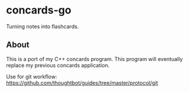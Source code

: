 # concards-go
Turning notes into flashcards.

## About
This is a port of my C++ concards program. This program will eventually replace
my previous concards application.

Use for git workflow:
https://github.com/thoughtbot/guides/tree/master/protocol/git
